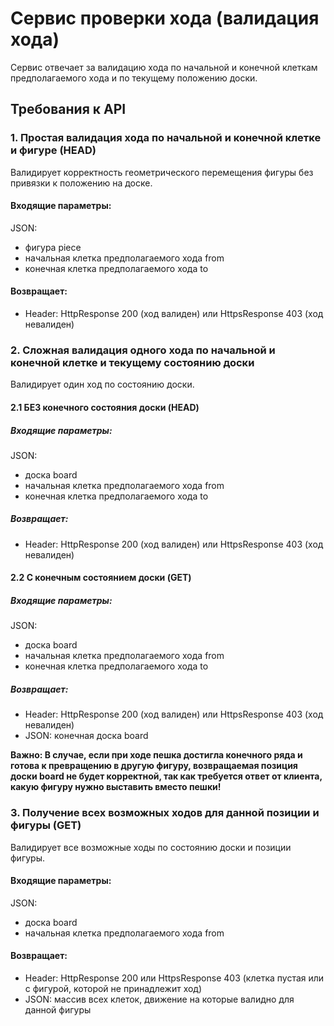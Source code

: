 # Сервис проверки хода (валидация хода)

Сервис отвечает за валидацию хода по начальной и конечной клеткам предполагаемого хода и по текущему положению доски.

## Требования к API

### 1. Простая валидация хода по начальной и конечной клетке и фигуре (HEAD)

Валидирует корректность геометрического перемещения фигуры без привязки к положению на доске.

#### Входящие параметры:

JSON:
* фигура piece
* начальная клетка предполагаемого хода from
* конечная клетка предполагаемого хода to

#### Возвращает:

* Header: HttpResponse 200 (ход валиден) или HttpsResponse 403 (ход невалиден)

### 2. Сложная валидация одного хода по начальной и конечной клетке и текущему состоянию доски

Валидирует один ход по состоянию доски.

#### 2.1 БЕЗ конечного состояния доски (HEAD)

##### Входящие параметры:

JSON:
* доска board
* начальная клетка предполагаемого хода from
* конечная клетка предполагаемого хода to

##### Возвращает:

* Header: HttpResponse 200 (ход валиден) или HttpsResponse 403 (ход невалиден)

#### 2.2 С конечным состоянием доски (GET)

##### Входящие параметры:

JSON:
* доска board
* начальная клетка предполагаемого хода from
* конечная клетка предполагаемого хода to

##### Возвращает:

* Header: HttpResponse 200 (ход валиден) или HttpsResponse 403 (ход невалиден)
* JSON: конечная доска board

**Важно: В случае, если при ходе пешка достигла конечного ряда и готова к превращению в другую фигуру,
возвращаемая позиция доски board не будет корректной, так как требуется ответ от клиента, какую фигуру нужно выставить вместо пешки!**

### 3. Получение всех возможных ходов для данной позиции и фигуры (GET)

Валидирует все возможные ходы по состоянию доски и позиции фигуры.

#### Входящие параметры:

JSON:
* доска board
* начальная клетка предполагаемого хода from

#### Возвращает:

* Header: HttpResponse 200 или HttpsResponse 403 (клетка пустая или с фигурой, которой не принадлежит ход)
* JSON: массив всех клеток, движение на которые валидно для данной фигуры
